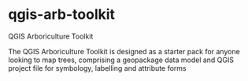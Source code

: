 # qgis-arb-toolkit
QGIS Arboriculture Toolkit

The QGIS Arboriculture Toolkit is designed as a starter pack for anyone looking to map trees, comprising a geopackage data model and QGIS project file for symbology, labelling and attribute forms
